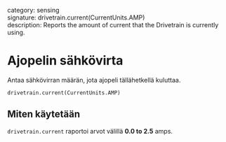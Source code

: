 category: sensing  
signature: drivetrain.current(CurrentUnits.AMP)  
description: Reports the amount of current that the Drivetrain is currently using.

# Ajopelin sähkövirta

Antaa sähkövirran määrän, jota ajopeli tällähetkellä kuluttaa.

```don
drivetrain.current(CurrentUnits.AMP)
```

## Miten käytetään

`drivetrain.current` raportoi arvot välillä **0.0 to 2.5** amps.
	
<advanced>
</advanced>
